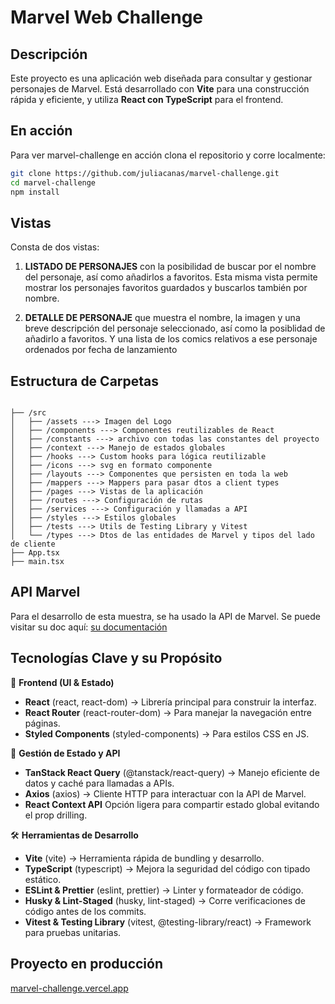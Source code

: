 # Marvel Web Challenge

## Descripción

Este proyecto es una aplicación web diseñada para consultar y gestionar personajes de Marvel. Está desarrollado con **Vite** para una construcción rápida y eficiente, y utiliza **React con TypeScript** para el frontend.

## En acción

Para ver marvel-challenge en acción clona el repositorio y corre localmente:

```bash
git clone https://github.com/juliacanas/marvel-challenge.git
cd marvel-challenge
npm install
```

## Vistas

Consta de dos vistas:

1. **LISTADO DE PERSONAJES** con la posibilidad de buscar por el nombre del personaje, así como añadirlos a favoritos. Esta misma vista permite mostrar los personajes favoritos guardados y buscarlos también por nombre.

2. **DETALLE DE PERSONAJE** que muestra el nombre, la imagen y una breve descripción del personaje seleccionado, así como la posiblidad de añadirlo a favoritos. Y una lista de los comics relativos a ese personaje ordenados por fecha de lanzamiento

## Estructura de Carpetas

```text

├── /src
│   ├── /assets ---> Imagen del Logo
│   ├── /components ---> Componentes reutilizables de React
│   ├── /constants ---> archivo con todas las constantes del proyecto
│   ├── /context ---> Manejo de estados globales
│   ├── /hooks ---> Custom hooks para lógica reutilizable
│   ├── /icons ---> svg en formato componente
│   ├── /layouts ---> Componentes que persisten en toda la web
│   ├── /mappers ---> Mappers para pasar dtos a client types
│   ├── /pages ---> Vistas de la aplicación
│   ├── /routes ---> Configuración de rutas
│   ├── /services ---> Configuración y llamadas a API
│   ├── /styles ---> Estilos globales
│   ├── /tests ---> Utils de Testing Library y Vitest
│   └── /types ---> Dtos de las entidades de Marvel y tipos del lado de cliente
├── App.tsx
├── main.tsx
```

## API Marvel

Para el desarrollo de esta muestra, se ha usado la API de Marvel. Se puede visitar su doc aquí: [su documentación](https://developer.marvel.com/documentation/getting_started)

## Tecnologías Clave y su Propósito

🎨 **Frontend (UI & Estado)**

- **React** (react, react-dom) → Librería principal para construir la interfaz.
- **React Router** (react-router-dom) → Para manejar la navegación entre páginas.
- **Styled Components** (styled-components) → Para estilos CSS en JS.

🚡 **Gestión de Estado y API**

- **TanStack React Query** (@tanstack/react-query) → Manejo eficiente de datos y caché para llamadas a APIs.
- **Axios** (axios) → Cliente HTTP para interactuar con la API de Marvel.
- **React Context API** Opción ligera para compartir estado global evitando el prop drilling.

🛠️ **Herramientas de Desarrollo**

- **Vite** (vite) → Herramienta rápida de bundling y desarrollo.
- **TypeScript** (typescript) → Mejora la seguridad del código con tipado estático.
- **ESLint & Prettier** (eslint, prettier) → Linter y formateador de código.
- **Husky & Lint-Staged** (husky, lint-staged) → Corre verificaciones de código antes de los commits.
- **Vitest & Testing Library** (vitest, @testing-library/react) → Framework para pruebas unitarias.

## Proyecto en producción

<a href="https://marvel-challenge-chi.vercel.app/">marvel-challenge.vercel.app</a>

